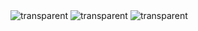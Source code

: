 <img src="https://capsule-render.vercel.app/api?type=transparent&fontColor=1E3A8A&text=When%20life%20gives%20you%20lemons,%20make%20lemonade%20(談笑自若).&height=60&fontSize=24" alt="transparent" />

<img src="https://capsule-render.vercel.app/api?type=transparent&fontColor=1E3A8A&text=Being%20a%20human%20is%20the%20best%20gift%20you%20ever%20gave%20yourself.&height=60&fontSize=24" alt="transparent" />

<img src="https://capsule-render.vercel.app/api?type=transparent&fontColor=1E3A8A&text=백엔드%20개발자%20장동민입니다.%20·ᴗ·&height=60&fontSize=24" alt="transparent" />
 


